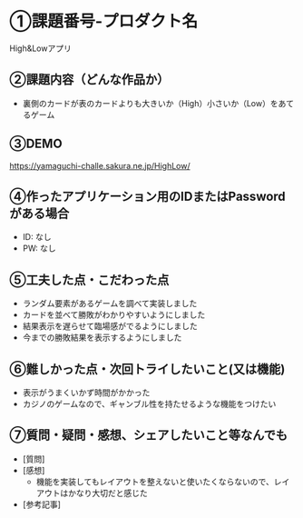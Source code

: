 # ①課題番号-プロダクト名

High&Lowアプリ

## ②課題内容（どんな作品か）

- 裏側のカードが表のカードよりも大きいか（High）小さいか（Low）をあてるゲーム

## ③DEMO

https://yamaguchi-challe.sakura.ne.jp/HighLow/

## ④作ったアプリケーション用のIDまたはPasswordがある場合

- ID: なし
- PW: なし

## ⑤工夫した点・こだわった点

- ランダム要素があるゲームを調べて実装しました
- カードを並べて勝敗がわかりやすいようにしました
- 結果表示を遅らせて臨場感がでるようにしました
- 今までの勝敗結果を表示するようにしました

## ⑥難しかった点・次回トライしたいこと(又は機能)

- 表示がうまくいかず時間がかかった
- カジノのゲームなので、ギャンブル性を持たせるような機能をつけたい

## ⑦質問・疑問・感想、シェアしたいこと等なんでも

- [質問]
- [感想]
  - 機能を実装してもレイアウトを整えないと使いたくならないので、レイアウトはかなり大切だと感じた
- [参考記事]